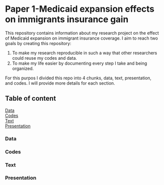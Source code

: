 # Paper 1-Medicaid expansion effects on immigrants insurance gain
 
This repository contains information about my research project on the effect of Medicaid expansion on immigrant insurance coverage. I aim to reach two   goals by creating this repository:

1. To make my research reproducible in such a way that other researchers could reuse my codes and data.
2. To make my life easier by documenting every step I take and being organized.

For this purpos I divided this repo into 4 chunks, data, text, presentation, and codes. I will provide more details for each section.
 
## Table of content

[Data](https://github.com/Shadi-Sadie/Paper-1-Cancer-Screening-and-Immigrants/edit/master/README.md#data)  
[Codes](https://github.com/Shadi-Sadie/Paper-1-Cancer-Screening-and-Immigrants/edit/master/README.md#codes)  
[Text](https://github.com/Shadi-Sadie/Paper-1-Cancer-Screening-and-Immigrants/edit/master/README.md#text)  
[Presentation](https://github.com/Shadi-Sadie/Paper-1-Cancer-Screening-and-Immigrants/edit/master/README.md#presentation)  

### Data
### Codes
### Text
### Presentation
 
